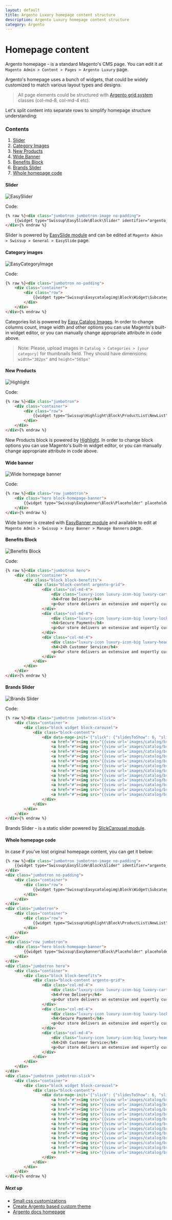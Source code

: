 ```yaml
---
layout: default
title: Argento Luxury homepage content structure
description: Argento Luxury homepage content structure
category: Argento
---
```


# Homepage content

Argento homepage - is a standard Magento's CMS page. You can edit it at
`Magento Admin > Content > Pages > Argento Luxury` page.

Argento's homepage uses a bunch of widgets, that could be widely customized to
match various layout types and designs.

> All page elements could be structured with [Argento grid system](/m2/argento/customization/grid-system/)
> classes (col-md-8, col-md-4 etc).

Let's split content into separate rows to simplify homepage structure
understanding:

### Contents

 1. [Slider](#slider)
 2. [Category Images](#category-images)
 3. [New Products](#new-products)
 4. [Wide Banner](#wide-banner)
 5. [Benefits Block](#benefits-block)
 6. [Brands Slider](#brands-slider)
 7. [Whole homepage code](#whole-homepage-code)

#### Slider

![EasySlider](/images/m2/argento/luxury/homepage-content/easyslider.png)

Code:

```html
{% raw %}<div class="jumbotron jumbotron-image no-padding">
    {{widget type="Swissup\EasySlide\Block\Slider" identifier="argento_luxury"}}
</div>{% endraw %}
```

Slider is powered by [EasySlide module](/m2/extensions/easyslider/) and can be
edited at `Magento Admin > Swissup > General > EasySlide` page.

#### Category images

![EasyCategoryImage](/images/m2/argento/luxury/homepage-content/easycategoryimages.png)

Code:

```html
{% raw %}<div class="jumbotron no-padding">
    <div class="container">
        <div class="row">
            {{widget type="Swissup\Easycatalogimg\Block\Widget\SubcategoriesList" category_count="5" column_count="5" show_image="1" image_width="382" image_height="565" resize_image="0" template="Swissup_Easycatalogimg::list.phtml"}}
        </div>
    </div>
</div>{% endraw %}
```

Categories list is powered by [Easy Catalog Images](/m2/extensions/easycatalogimages/).
In order to change columns count, image width and other options you can use
Magento's built-in widget editor, or you can manually change appropriate attribute
in code above.

> Note: Please, upload images in `Catalog > Categories > [your category]` for thumbnails field. They should have dimensions: `width="382px"` and `height="565px"`

#### New Products

![Highlight](/images/m2/argento/luxury/homepage-content/highlight.png)

Code:

```html
{% raw %}<div class="jumbotron">
    <div class="container">
        <div class="row">
            {{widget type="Swissup\Highlight\Block\ProductList\NewList" title="New Arrivals" products_count="4" column_count="4" order="default" dir="desc" template="product/widget/content/grid.phtml" show_page_link="1" page_link_position="bottom" page_link_title="Shop Now" conditions_encoded="a:1:[i:1;a:4:[s:4:`type`;s:50:`Magento|CatalogWidget|Model|Rule|Condition|Combine`;s:10:`aggregator`;s:3:`all`;s:5:`value`;s:1:`1`;s:9:`new_child`;s:0:``;]]"}}
        </div>
    </div>
</div>{% endraw %}
```

New Products block is powered by [Highlight](/m2/extensions/highlight/).
In order to change block options you can use Magento's built-in widget editor,
or you can manually change appropriate attribute in code above.

#### Wide banner

![Wide homepage banner](/images/m2/argento/luxury/homepage-content/wide-easybanner.png)

Code:

```html
{% raw %}<div class="row jumbotron">
    <div class="hero block-homepage-banner">
        {{widget type="Swissup\Easybanner\Block\Placeholder" placeholder="argento_luxury_home"}}
    </div>
</div>{% endraw %}
```

Wide banner is created with [EasyBanner module](/m2/extensions/easybanners/) and
available to edit at `Magento Admin > Swissup > Easy Banner > Manage Banners`
page.

#### Benefits Block

![Benefits Block](/images/m2/argento/luxury/homepage-content/benefits.png)

Code:

```html
{% raw %}<div class="jumbotron hero">
    <div class="container">
        <div class="block block-benefits">
            <div class="block-content argento-grid">
                <div class="col-md-4">
                    <div class="luxury-icon luxury-icon-big luxury-cart-alt"></div>
                    <h4>Free Delivery</h4>
                    <p>Our store delivers an extensive and expertly curated selection of fashion and lifestyle offerings.</p>
                </div>
                <div class="col-md-4">
                    <div class="luxury-icon luxury-icon-big luxury-lock"></div>
                    <h4>Secure Payment</h4>
                    <p>Our store delivers an extensive and expertly curated selection of fashion and lifestyle offerings.</p>
                </div>
                <div class="col-md-4">
                    <div class="luxury-icon luxury-icon-big luxury-headphones"></div>
                    <h4>24h Customer Service</h4>
                    <p>Our store delivers an extensive and expertly curated selection of fashion and lifestyle offerings.</p>
                </div>
            </div>
        </div>
    </div>
</div>{% endraw %}
```

#### Brands Slider

![Brands Slider](/images/m2/argento/luxury/homepage-content/brands-slider.png)

Code:

```html
{% raw %}<div class="jumbotron jumbotron-slick">
    <div class="container">
        <div class="block widget block-carousel">
            <div class="block-content">
                <div data-mage-init='{"slick": {"slidesToShow": 6, "slidesToScroll": 1, "dots": false, "autoplay": true, "variableWidth": true, "swipeToSlide": true}}'>
                    <a href="#"><img src="{{view url='images/catalog/brands/gucci.jpg'}}" alt="" width="150" height="80"/></a>
                    <a href="#"><img src="{{view url='images/catalog/brands/lv.jpg'}}" alt="" width="100" height="80"/></a>
                    <a href="#"><img src="{{view url='images/catalog/brands/ck.jpg'}}" alt="" width="130" height="80"/></a>
                    <a href="#"><img src="{{view url='images/catalog/brands/chanel.jpg'}}" alt="" width="170" height="80"/></a>
                    <a href="#"><img src="{{view url='images/catalog/brands/guess.jpg'}}" alt="" width="130" height="80"/></a>
                    <a href="#"><img src="{{view url='images/catalog/brands/versace.jpg'}}" alt="" width="145" height="80"/></a>
                    <a href="#"><img src="{{view url='images/catalog/brands/gucci.jpg'}}" alt="" width="150" height="80"/></a>
                    <a href="#"><img src="{{view url='images/catalog/brands/lv.jpg'}}" alt="" width="100" height="80"/></a>
                    <a href="#"><img src="{{view url='images/catalog/brands/ck.jpg'}}" alt="" width="130" height="80"/></a>
                    <a href="#"><img src="{{view url='images/catalog/brands/chanel.jpg'}}" alt="" width="170" height="80"/></a>
                    <a href="#"><img src="{{view url='images/catalog/brands/guess.jpg'}}" alt="" width="130" height="80"/></a>
                    <a href="#"><img src="{{view url='images/catalog/brands/versace.jpg'}}" alt="" width="145" height="80"/></a>
                </div>
            </div>
        </div>
    </div>
</div>{% endraw %}
```

Brands Slider - is a static slider powered by
[SlickCarousel module](/m2/extensions/slick-carousel/).

#### Whole homepage code

In case if you’ve lost original homepage content, you can get it below:

```html
{% raw %}<div class="jumbotron jumbotron-image no-padding">
    {{widget type="Swissup\EasySlide\Block\Slider" identifier="argento_luxury"}}
</div>
<div class="jumbotron no-padding">
    <div class="container">
        <div class="row">
            {{widget type="Swissup\Easycatalogimg\Block\Widget\SubcategoriesList" category_count="5" column_count="5" show_image="1" image_width="382" image_height="565" resize_image="0" template="Swissup_Easycatalogimg::list.phtml"}}
        </div>
    </div>
</div>
<div class="jumbotron">
    <div class="container">
        <div class="row">
            {{widget type="Swissup\Highlight\Block\ProductList\NewList" title="New Arrivals" products_count="4" column_count="4" order="default" dir="desc" template="product/widget/content/grid.phtml" show_page_link="1" page_link_position="bottom" page_link_title="Shop Now" conditions_encoded="a:1:[i:1;a:4:[s:4:`type`;s:50:`Magento|CatalogWidget|Model|Rule|Condition|Combine`;s:10:`aggregator`;s:3:`all`;s:5:`value`;s:1:`1`;s:9:`new_child`;s:0:``;]]"}}
        </div>
    </div>
</div>
<div class="row jumbotron">
    <div class="hero block-homepage-banner">
        {{widget type="Swissup\Easybanner\Block\Placeholder" placeholder="argento_luxury_home"}}
    </div>
</div>
<div class="jumbotron hero">
    <div class="container">
        <div class="block block-benefits">
            <div class="block-content argento-grid">
                <div class="col-md-4">
                    <div class="luxury-icon luxury-icon-big luxury-cart-alt"></div>
                    <h4>Free Delivery</h4>
                    <p>Our store delivers an extensive and expertly curated selection of fashion and lifestyle offerings.</p>
                </div>
                <div class="col-md-4">
                    <div class="luxury-icon luxury-icon-big luxury-lock"></div>
                    <h4>Secure Payment</h4>
                    <p>Our store delivers an extensive and expertly curated selection of fashion and lifestyle offerings.</p>
                </div>
                <div class="col-md-4">
                    <div class="luxury-icon luxury-icon-big luxury-headphones"></div>
                    <h4>24h Customer Service</h4>
                    <p>Our store delivers an extensive and expertly curated selection of fashion and lifestyle offerings.</p>
                </div>
            </div>
        </div>
    </div>
</div>
<div class="jumbotron jumbotron-slick">
    <div class="container">
        <div class="block widget block-carousel">
            <div class="block-content">
                <div data-mage-init='{"slick": {"slidesToShow": 6, "slidesToScroll": 1, "dots": false, "autoplay": true, "variableWidth": true, "swipeToSlide": true}}'>
                    <a href="#"><img src="{{view url='images/catalog/brands/gucci.jpg'}}" alt="" width="150" height="80"/></a>
                    <a href="#"><img src="{{view url='images/catalog/brands/lv.jpg'}}" alt="" width="100" height="80"/></a>
                    <a href="#"><img src="{{view url='images/catalog/brands/ck.jpg'}}" alt="" width="130" height="80"/></a>
                    <a href="#"><img src="{{view url='images/catalog/brands/chanel.jpg'}}" alt="" width="170" height="80"/></a>
                    <a href="#"><img src="{{view url='images/catalog/brands/guess.jpg'}}" alt="" width="130" height="80"/></a>
                    <a href="#"><img src="{{view url='images/catalog/brands/versace.jpg'}}" alt="" width="145" height="80"/></a>
                    <a href="#"><img src="{{view url='images/catalog/brands/gucci.jpg'}}" alt="" width="150" height="80"/></a>
                    <a href="#"><img src="{{view url='images/catalog/brands/lv.jpg'}}" alt="" width="100" height="80"/></a>
                    <a href="#"><img src="{{view url='images/catalog/brands/ck.jpg'}}" alt="" width="130" height="80"/></a>
                    <a href="#"><img src="{{view url='images/catalog/brands/chanel.jpg'}}" alt="" width="170" height="80"/></a>
                    <a href="#"><img src="{{view url='images/catalog/brands/guess.jpg'}}" alt="" width="130" height="80"/></a>
                    <a href="#"><img src="{{view url='images/catalog/brands/versace.jpg'}}" alt="" width="145" height="80"/></a>
                </div>
            </div>
        </div>
    </div>
</div>{% endraw %}
```

##### Next up

- [Small css customizations](/m2/argento/customization/custom-css/)
- [Create Argento based custom theme](/m2/argento/customization/custom-theme/)
- [Argento docs homepage](/m2/argento/)
